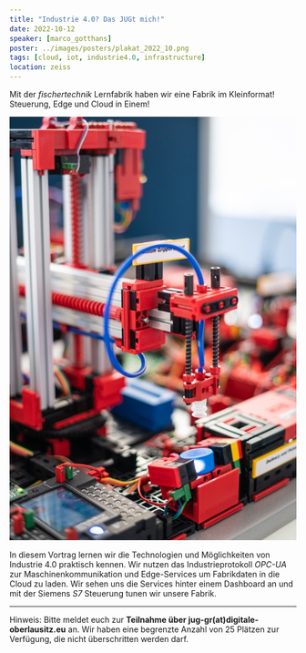```yaml
---
title: "Industrie 4.0? Das JUGt mich!"
date: 2022-10-12
speaker: [marco_gotthans]
poster: ../images/posters/plakat_2022_10.png
tags: [cloud, iot, industrie4.0, infrastructure]
location: zeiss
---
```


Mit der _fischertechnik_ Lernfabrik haben wir eine Fabrik im Kleinformat! Steuerung, Edge und Cloud in Einem!

![Lernfabrik](../images/lernfabrik.png)

In diesem Vortrag lernen wir die Technologien und Möglichkeiten von Industrie 4.0 praktisch kennen. Wir nutzen das
Industrieprotokoll _OPC-UA_ zur Maschinenkommunikation und Edge-Services um Fabrikdaten in die Cloud zu laden. Wir sehen
uns die Services hinter einem Dashboard an und mit der Siemens _S7_ Steuerung tunen wir unsere Fabrik.

---

Hinweis: Bitte meldet euch zur **Teilnahme über jug-gr(at)digitale-oberlausitz.eu** an. Wir haben eine begrenzte Anzahl
von 25 Plätzen zur Verfügung, die nicht überschritten werden darf.
